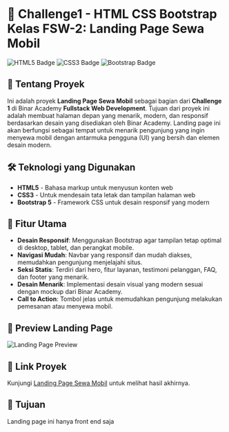 # 🚗 Challenge1 - HTML CSS Bootstrap Kelas FSW-2: Landing Page Sewa Mobil

![HTML5 Badge](https://img.shields.io/badge/Code-HTML5-orange?style=for-the-badge&logo=html5&logoColor=white)
![CSS3 Badge](https://img.shields.io/badge/Style-CSS3-blue?style=for-the-badge&logo=css3&logoColor=white)
![Bootstrap Badge](https://img.shields.io/badge/Framework-Bootstrap-purple?style=for-the-badge&logo=bootstrap&logoColor=white)

## 🚀 Tentang Proyek

Ini adalah proyek **Landing Page Sewa Mobil** sebagai bagian dari **Challenge 1** di Binar Academy **Fullstack Web Development**. Tujuan dari proyek ini adalah membuat halaman depan yang menarik, modern, dan responsif berdasarkan desain yang disediakan oleh Binar Academy. Landing page ini akan berfungsi sebagai tempat untuk menarik pengunjung yang ingin menyewa mobil dengan antarmuka pengguna (UI) yang bersih dan elemen desain modern.

## 🛠️ Teknologi yang Digunakan

- **HTML5** - Bahasa markup untuk menyusun konten web
- **CSS3** - Untuk mendesain tata letak dan tampilan halaman web
- **Bootstrap 5** - Framework CSS untuk desain responsif yang modern

## 🎨 Fitur Utama

- **Desain Responsif**: Menggunakan Bootstrap agar tampilan tetap optimal di desktop, tablet, dan perangkat mobile.
- **Navigasi Mudah**: Navbar yang responsif dan mudah diakses, memudahkan pengunjung menjelajahi situs.
- **Seksi Statis**: Terdiri dari hero, fitur layanan, testimoni pelanggan, FAQ, dan footer yang menarik.
- **Desain Menarik**: Implementasi desain visual yang modern sesuai dengan mockup dari Binar Academy.
- **Call to Action**: Tombol jelas untuk memudahkan pengunjung melakukan pemesanan atau menyewa mobil.

## 📸 Preview Landing Page

![Landing Page Preview](https://www.figma.com/design/QiNXZPX7OwUeFzqSPuiQBE/BCR---Binar-Car-Rental?node-id=2-703&node-type=canvas&t=vxdsdymY9SfL4S5z-0)

## 🔗 Link Proyek

Kunjungi [Landing Page Sewa Mobil](https://github.com/yogiefani/FSW-Chapter1-Challenge) untuk melihat hasil akhirnya.

## 🎯 Tujuan

Landing page ini hanya front end saja

